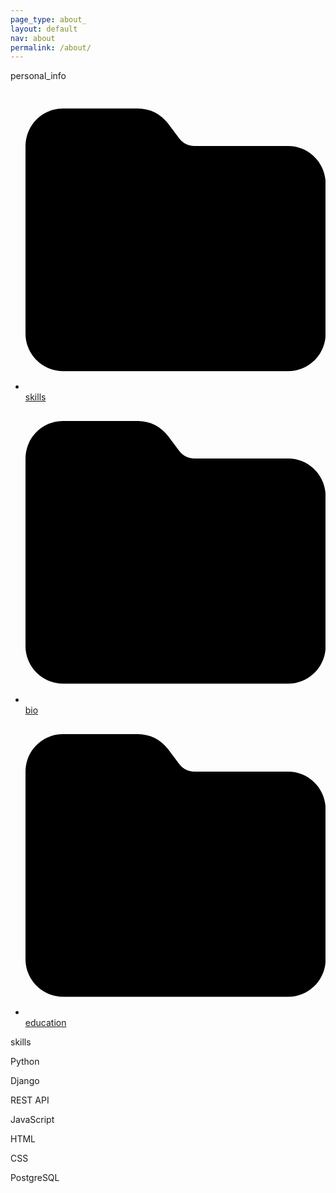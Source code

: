 ```yaml
---
page_type: about_
layout: default
nav: about
permalink: /about/
---
```


<main class="site-content">
    <article class="page about">
        <aside>
            <p>personal_info</p>
            <nav class="about-nav">
                <ul>
                    <li>
                        <a class="skills selected" href="#skills">
                            <svg xmlns="http://www.w3.org/2000/svg" viewBox="0 0 512 512"><!--!Font Awesome Free 6.7.2 by @fontawesome - https://fontawesome.com License - https://fontawesome.com/license/free Copyright 2024 Fonticons, Inc.--><path d="M64 480H448c35.3 0 64-28.7 64-64V160c0-35.3-28.7-64-64-64H288c-10.1 0-19.6-4.7-25.6-12.8L243.2 57.6C231.1 41.5 212.1 32 192 32H64C28.7 32 0 60.7 0 96V416c0 35.3 28.7 64 64 64z"/></svg>
                            <span>skills</span>
                        </a>
                    </li>
                    <li>
                        <a class="bio" href="#bio">
                            <svg xmlns="http://www.w3.org/2000/svg" viewBox="0 0 512 512"><!--!Font Awesome Free 6.7.2 by @fontawesome - https://fontawesome.com License - https://fontawesome.com/license/free Copyright 2024 Fonticons, Inc.--><path d="M64 480H448c35.3 0 64-28.7 64-64V160c0-35.3-28.7-64-64-64H288c-10.1 0-19.6-4.7-25.6-12.8L243.2 57.6C231.1 41.5 212.1 32 192 32H64C28.7 32 0 60.7 0 96V416c0 35.3 28.7 64 64 64z"/></svg>
                            <span>bio</span>
                        </a>
                    </li>
                    <li>
                        <a class="education" href="#education">
                            <svg xmlns="http://www.w3.org/2000/svg" viewBox="0 0 512 512"><!--!Font Awesome Free 6.7.2 by @fontawesome - https://fontawesome.com License - https://fontawesome.com/license/free Copyright 2024 Fonticons, Inc.--><path d="M64 480H448c35.3 0 64-28.7 64-64V160c0-35.3-28.7-64-64-64H288c-10.1 0-19.6-4.7-25.6-12.8L243.2 57.6C231.1 41.5 212.1 32 192 32H64C28.7 32 0 60.7 0 96V416c0 35.3 28.7 64 64 64z"/></svg>
                            <span>education</span>
                        </a>
                    </li>
                </ul>
            </nav>
        </aside>
        <main>
            <p id="about-label">skills</p>
            <div class="about-wrapper">
                <div id="about-content">
                    <div id="skills">
                        <p><i class="fa-brands fa-python"></i> Python</p>
                        <p><i class="fa-brands fa-python"></i> Django</p>
                        <p>REST API</p>
                        <p><i class="fa-brands fa-js"></i> JavaScript</p>
                        <p><i class="fa-brands fa-html5"></i> HTML</p>
                        <p><i class="fa-brands fa-css3-alt"></i> CSS</p>
                        <p><i class="fa-solid fa-database"></i> PostgreSQL</p>
                    </div>
                </div>
            </div>
        </main>
    </article>
</main>

<div class="hidden-info" style="display: none;">
    <div id="bio">
        <p>'''</p>
        <p>I’m a Python web developer with a background in fashion design and marketing — a creative at heart who found a passion for building with code. I currently manage and design at a fashion house, where I blend creativity with technical problem-solving — skills that carry directly into my web development work.</p>

        <p>I’ve studied Python web development at the SoftUni software academy and now build full-featured web applications using Python, Django, JavaScript, HTML, CSS, and PostgreSQL. While I haven’t dived into frontend frameworks yet, I enjoy working across the stack and am always learning.</p>

        <p>Outside of tech and design, I’m into reading, movies, music, cycling, travel, sewing, and exploring new ideas. I like building things — whether it's a web app or a garment — and I’m excited to explore game development next.</p>
        <p>'''</p>
    </div>
    <div id="education">
        <p>'''</p>
        <p><a target="_blank" class="string" href="https://softuni.bg/certificates/details/161229/6713b0a9">Programing Basics - January 2023</a></p>
        <p><a target="_blank" class="string" href="https://softuni.bg/certificates/details/179060/3a699ba6">Programming Fundamentals with Python - May 2023</a></p>
        <p><a target="_blank" class="string" href="https://softuni.bg/certificates/details/190254/df5b8f04">Python Advanced - September 2023</a></p>
        <p><a target="_blank" class="string" href="https://softuni.bg/certificates/details/195989/42edde70">Python OOP - October 2023</a></p>
        <p><a target="_blank" class="string" href="https://softuni.bg/certificates/details/205065/b12d09cf">HTML & CSS - January 2024</a></p>
        <p><a target="_blank" class="string" href="https://softuni.bg/certificates/details/212235/07209427">JS Front-End - February 2024</a></p>
        <p><a target="_blank" class="string" href="https://softuni.bg/certificates/details/216910/fbef0c11">PostgreSQL - May 2024</a></p>
        <p><a target="_blank" class="string" href="https://softuni.bg/certificates/details/221318/ad3ad77d">Python ORM - June 2024</a></p>
        <p><a target="_blank" class="string" href="https://softuni.bg/certificates/details/229664/1e42cd02">Django Basics - September 2024</a></p>
        <p><a target="_blank" class="string" href="https://softuni.bg/certificates/details/233247/9448e787">Django Advanced - October 2024</a></p>
        <p><a target="_blank" class="string" href="https://softuni.bg/certificates/details/235020/222792d1">Software Engineer with Python</a></p>
        <p>'''</p>
    </div>
</div>

<script src="/assets/js/about.js"></script>